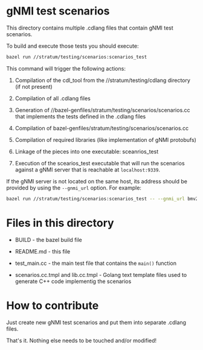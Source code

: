 # gNMI test scenarios

This directory contains multiple .cdlang files that contain gNMI test scenarios.

To build and execute those tests you should execute:

```bash
bazel run //stratum/testing/scenarios:scenarios_test
```

This command will trigger the following actions:

1. Compilation of the cdl\_tool from the //stratum/testing/cdlang directory
   (if not present)

1. Compilation of all .cdlang files

1. Generation of //bazel-genfiles/stratum/testing/scenarios/scenarios.cc that
   implements the tests defined in the .cdlang files

1. Compilation of bazel-genfiles/stratum/testing/scenarios/scenarios.cc

1. Compilation of required libraries (like implementation of gNMI protobufs)

1. Linkage of the pieces into one executable: sceanrios\_test

1. Execution of the scearios\_test executable that will run the scenarios
   against a gNMI server that is reachable at `localhost:9339`.

If the gNMI server is not located on the same host, its address should be
provided by using the `--gnmi_url` option. For example:

```bash
bazel run //stratum/testing/scenarios:scenarios_test -- --gnmi_url bmv2.company:9339
```

# Files in this directory

* BUILD - the bazel build file

* README.md - this file

* test\_main.cc - the main test file that contains the `main()` function

* scenarios.cc.tmpl and lib.cc.tmpl - Golang text template files used to
  generate C++ code implementig the scenarios

# How to contribute

Just create new gNMI test scenarios and put them into separate .cdlang files.

That's it. Nothing else needs to be touched and/or modified!
